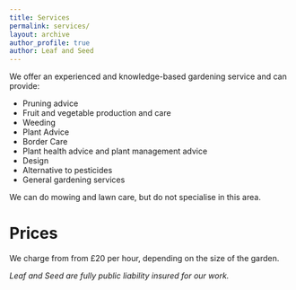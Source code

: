 ```yaml
---
title: Services
permalink: services/
layout: archive
author_profile: true
author: Leaf and Seed
---
```

We offer an experienced and knowledge-based gardening service and can provide:

  * Pruning advice
  * Fruit and vegetable production and care
  * Weeding
  * Plant Advice
  * Border Care
  * Plant health advice and plant management advice
  * Design
  * Alternative to pesticides
  * General gardening services

We can do mowing and lawn care, but do not specialise in this area.

# Prices
We charge from from £20 per hour, depending on the size of the garden.

*Leaf and Seed are fully public liability insured for our work.*

